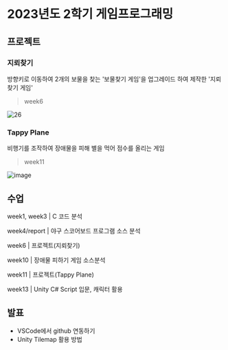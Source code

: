 # 2023년도 2학기 게임프로그래밍

## 프로젝트
### 지뢰찾기


방향키로 이동하여 2개의 보물을 찾는 '보물찾기 게임'을 업그레이드 하여 제작한 '지뢰 찾기 게임'

> week6

![26](https://github.com/min-young417/GameP/assets/122364547/c4ecbbda-de15-49c8-b520-90917eb492d3)


### Tappy Plane


비행기를 조작하여 장애물을 피해 별을 먹어 점수를 올리는 게임

> week11


![image](https://github.com/min-young417/GameP/assets/122364547/a2fb72f1-57be-4e05-a396-c54bf75d2fb8)

## 수업
week1, week3 | C 코드 분석


week4/report  | 야구 스코어보드 프로그램 소스 분석 


week6  | 프로젝트(지뢰찾기) 


week10 | 장애물 피하기 게임 소스분석


week11 | 프로젝트(Tappy Plane)


week13 | Unity C# Script 입문, 캐릭터 활용

## 발표
- VSCode에서 github 연동하기
- Unity Tilemap 활용 방법
